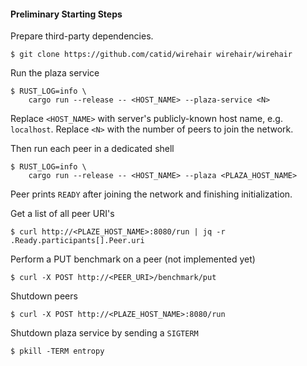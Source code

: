 #### Preliminary Starting Steps

Prepare third-party dependencies.

```
$ git clone https://github.com/catid/wirehair wirehair/wirehair
```

Run the plaza service
```
$ RUST_LOG=info \
    cargo run --release -- <HOST_NAME> --plaza-service <N>
```

Replace `<HOST_NAME>` with server's publicly-known host name, e.g. `localhost`.
Replace `<N>` with the number of peers to join the network.

Then run each peer in a dedicated shell
```
$ RUST_LOG=info \
    cargo run --release -- <HOST_NAME> --plaza <PLAZA_HOST_NAME>
```

Peer prints `READY` after joining the network and finishing initialization.

Get a list of all peer URI's
```
$ curl http://<PLAZE_HOST_NAME>:8080/run | jq -r .Ready.participants[].Peer.uri
```

Perform a PUT benchmark on a peer (not implemented yet)
```
$ curl -X POST http://<PEER_URI>/benchmark/put
```

Shutdown peers
```
$ curl -X POST http://<PLAZE_HOST_NAME>:8080/run
```

Shutdown plaza service by sending a `SIGTERM`
```
$ pkill -TERM entropy
```
